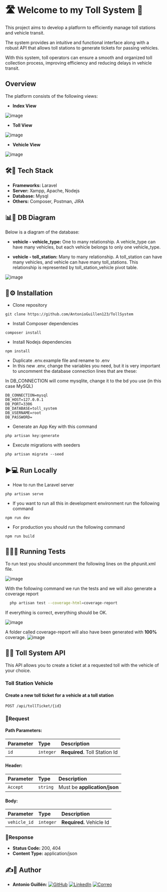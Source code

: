 # 🛣️ Welcome to my Toll System 🚗
This project aims to develop a platform to efficiently manage toll stations and vehicle transit. 

The system provides an intuitive and functional interface along with a robust API that allows toll stations to generate tickets for passing vehicles. 

With this system, toll operators can ensure a smooth and organized toll collection process, improving efficiency and reducing delays in vehicle transit.

## Overview

The platform consists of the following views:

- **Index View**

![image](https://res.cloudinary.com/dierpqujk/image/upload/v1738328832/screencapture-127-0-0-1-8000-2025-01-31-14_06_39_bdekam.png)

- **Toll View**

![image](https://res.cloudinary.com/dierpqujk/image/upload/v1738328863/screencapture-127-0-0-1-8000-toll-1-2025-01-31-14_07_21_f9sehy.png)

- **Vehicle View**

![image](https://res.cloudinary.com/dierpqujk/image/upload/v1738328864/screencapture-127-0-0-1-8000-vehicle-1-2025-01-31-14_07_31_t4aumt.png)

## 🛠️🚀 Tech Stack
- **Frameworks:** Laravel
- **Server:** Xampp, Apache, Nodejs
- **Database:** Mysql
- **Others:** Composer, Postman, JIRA

## 📊📁 DB Diagram
Below is a diagram of the database:
- **vehicle - vehicle_type:** One to many relationship. A vehicle_type can have many vehicles, but each vehicle belongs to only one vehicle_type.

- **vehicle - toll_station:** Many to many relationship. A toll_station can have many vehicles, and vehicle can have many toll_stations. This relationship is represented by toll_station_vehicle pivot table.

![image](https://res.cloudinary.com/dierpqujk/image/upload/v1738324811/imagen_2025-01-31_130007794_cf3dpz.png)

## 🔧⚙️ Installation
- Clone repository
```
git clone https://github.com/AntonioGuillen123/TollSystem
```

- Install Composer dependencies

```
composer install
```
- Install Nodejs dependencies

```
npm install
```
- Duplicate .env.example file and rename to .env
- In this new .env, change the variables you need, but it is very important to uncomment the database connection lines that are these:
 
In DB_CONNECTION will come mysqlite, change it to the bd you use (in this case MySQL)

```
DB_CONNECTION=mysql
DB_HOST=127.0.0.1
DB_PORT=3306
DB_DATABASE=toll_system
DB_USERNAME=root
DB_PASSWORD=
```
 - Generate an App Key with this command 
```
php artisan key:generate 
```

- Execute migrations with seeders
```
php artisan migrate --seed
```

## ▶️💻 Run Locally
- How to run the Laravel server  
```
php artisan serve
```

- If you want to run all this in development environment run the following command  
```
npm run dev
```

- For production you should run the following command 
```
npm run build
```

## 🏃‍♂️🧪 Running Tests

To run test you should uncomment the following lines on the phpunit.xml file.

![image](https://res.cloudinary.com/dierpqujk/image/upload/v1733829455/imagen_2024-12-10_121742908_b3mfqm.png)


With the following command we run the tests and we will also generate a coverage report

```bash
  php artisan test --coverage-html=coverage-report
```

If everything is correct, everything should be OK.

![image](https://res.cloudinary.com/dierpqujk/image/upload/v1738276191/imagen_2025-01-30_232949592_nygmdx.png)


A folder called coverage-report will also have been generated with **100%** coverage.
![image](https://res.cloudinary.com/dierpqujk/image/upload/v1738276356/imagen_2025-01-30_233235336_wpks4s.png)

## 📡🌐 Toll System API
This API allows you to create a ticket at a requested toll with the vehicle of your choice.

### Toll Station Vehicle
#### Create a new toll ticket for a vehicle at a toll station

```http
POST /api/tollTicket/{id}

```
### 🔹Request

#### Path Parameters:

| Parameter | Type     | Description                |
| :-------- | :------- | :------------------------- |
| `id`      | `integer` | **Required**. Toll Station Id     |

#### Header:

| Parameter | Type     | Description                |
| :-------- | :------- | :------------------------- |
| `Accept`      | `string` | Must be **application/json**    |

#### Body: 

| Parameter | Type     | Description                |
| :-------- | :------- | :------------------------- |
| `vehicle_id`    | `integer` | **Required.** Vehicle Id    |

### 🔹Response

- **Status Code:** 200, 404
- **Content Type:** application/json


## ✍️🙍 Author
- **Antonio Guillén:**  [![GitHub](https://img.shields.io/badge/GitHub-Perfil-black?style=flat-square&logo=github)](https://github.com/AntonioGuillen123)
[![LinkedIn](https://img.shields.io/badge/LinkedIn-Perfil-blue?style=flat-square&logo=linkedin)](https://www.linkedin.com/in/antonio-guillen-garcia)
[![Correo](https://img.shields.io/badge/Email-Contacto-red?style=flat-square&logo=gmail)](mailto:antonioguillengarcia123@gmail.com)
